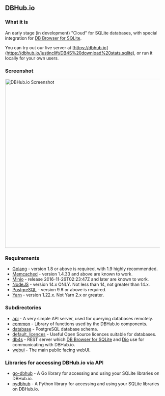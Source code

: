 ## DBHub.io

### What it is

An early stage (in development) "Cloud" for SQLite databases, with special
integration for [DB Browser for SQLite](http://sqlitebrowser.org).

You can try out our live server at [https://dbhub.io](https://dbhub.io/justinclift/DB4S%20download%20stats.sqlite),
or run it locally for your own users.

### Screenshot

<img src="https://github.com/sqlitebrowser/db4s-screenshots/raw/master/dbhub/2017-08-10/00-database_view_page.png" alt="DBHub.io Screenshot" align="middle" width="550px" />

### Requirements

* [Golang](https://golang.org) - version 1.8 or above is required, with 1.9 highly recommended.
* [Memcached](https://memcached.org) - version 1.4.33 and above are known to work.
* [Minio](https://minio.io) - release 2016-11-26T02:23:47Z and later are known to work.
* [NodeJS](https://nodejs.org) - version 14.x ONLY. Not less than 14, not greater than 14.x.
* [PostgreSQL](https://www.postgresql.org) - version 9.6 or above is required.
* [Yarn](https://classic.yarnpkg.com) - version 1.22.x.  Not Yarn 2.x or greater.

### Subdirectories

* [api](api/) - A very simple API server, used for querying databases remotely.
* [common](common/) - Library of functions used by the DBHub.io components.
* [database](database/) - PostgreSQL database schema.
* [default_licences](default_licences/) - Useful Open Source licences suitable for databases.
* [db4s](db4s/) - REST server which [DB Browser for SQLite](http://sqlitebrowser.org)
  and [Dio](https://github.com/sqlitebrowser/dio) use for communicating with DBHub.io.
* [webui](webui/) - The main public facing webUI.

### Libraries for accessing DBHub.io via API

* [go-dbhub](https://github.com/sqlitebrowser/go-dbhub) - A Go library for accessing and using your SQLite libraries on DBHub.io.
* [pydbhub](https://github.com/LeMoussel/pydbhub) - A Python library for accessing and using your SQLite libraries on DBHub.io.

